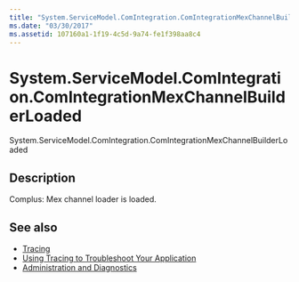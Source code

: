 ```yaml
---
title: "System.ServiceModel.ComIntegration.ComIntegrationMexChannelBuilderLoaded"
ms.date: "03/30/2017"
ms.assetid: 107160a1-1f19-4c5d-9a74-fe1f398aa8c4
---
```

# System.ServiceModel.ComIntegration.ComIntegrationMexChannelBuilderLoaded
System.ServiceModel.ComIntegration.ComIntegrationMexChannelBuilderLoaded  
  
## Description  
 Complus: Mex channel loader is loaded.  
  
## See also

- [Tracing](index.md)
- [Using Tracing to Troubleshoot Your Application](using-tracing-to-troubleshoot-your-application.md)
- [Administration and Diagnostics](../index.md)

